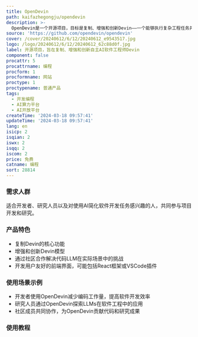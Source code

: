 ```yaml
---
title: OpenDevin
path: kaifazhegongju/opendevin
description: >-
  OpenDevin是一个开源项目，目标是复制、增强和创新Devin——一个能够执行复杂工程任务并与用户在软件开发项目上积极协作的自主AI软件工程师。该项目通过开源社区的力量，探索和扩展Devin的能力，识别其优势和改进空间，以指导开源代码模型的进展。
source: 'https://github.com/opendevin/opendevin'
cover: /cover/20240612/6/12/20240612_e9543517.jpg
logo: /logo/20240612/6/12/20240612_62c88d0f.jpg
label: 开源项目，旨在复制、增强和创新自主AI软件工程师Devin
component: false
procattr: 5
procattrname: 编程
procform: 1
procformname: 网站
proctype: 1
proctypename: 普通产品
tags:
  - 开发编程
  - AI算力平台
  - AI开放平台
createTime: '2024-03-18 09:57:41'
updateTime: '2024-03-18 09:57:41'
lang: en
isicp: 2
isqian: 2
iswx: 2
isqq: 2
iscom: 2
price: 免费
catname: 编程
sort: 28814
---
```




### 需求人群
适合开发者、研究人员以及对使用AI简化软件开发任务感兴趣的人，共同参与项目开发和研究。

### 产品特色
- 复制Devin的核心功能
- 增强和创新Devin模型
- 通过社区合作解决代码LLM在实际场景中的挑战
- 开发用户友好的前端界面，可能包括React框架或VSCode插件

### 使用场景示例
- 开发者使用OpenDevin减少编码工作量，提高软件开发效率
- 研究人员通过OpenDevin探索LLMs在软件工程中的应用
- 社区成员共同协作，为OpenDevin贡献代码和研究成果

### 使用教程


  
